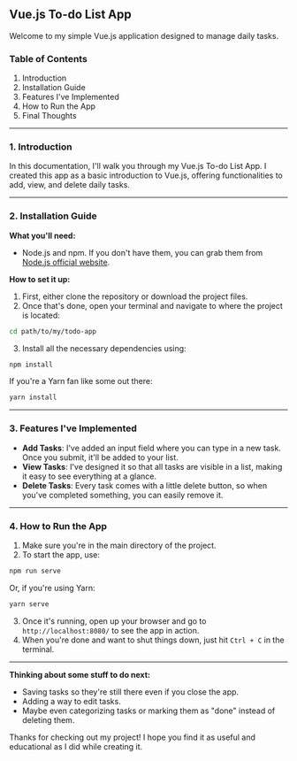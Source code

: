 ## Vue.js To-do List App

Welcome to my simple Vue.js application designed to manage daily tasks.

### Table of Contents

1. Introduction
2. Installation Guide
3. Features I've Implemented
4. How to Run the App
5. Final Thoughts

---

### 1. Introduction

In this documentation, I'll walk you through my Vue.js To-do List App. I created this app as a basic introduction to Vue.js, offering functionalities to add, view, and delete daily tasks.

---

### 2. Installation Guide

**What you'll need:** 
- Node.js and npm. If you don't have them, you can grab them from [Node.js official website](https://nodejs.org/).

**How to set it up:**

1. First, either clone the repository or download the project files.
2. Once that's done, open your terminal and navigate to where the project is located:
```bash
cd path/to/my/todo-app
```
3. Install all the necessary dependencies using:
```bash
npm install
```
If you're a Yarn fan like some out there:
```bash
yarn install
```

---

### 3. Features I've Implemented

- **Add Tasks**: I've added an input field where you can type in a new task. Once you submit, it'll be added to your list.
- **View Tasks**: I've designed it so that all tasks are visible in a list, making it easy to see everything at a glance.
- **Delete Tasks**: Every task comes with a little delete button, so when you've completed something, you can easily remove it.

---

### 4. How to Run the App

1. Make sure you're in the main directory of the project.
2. To start the app, use:
```bash
npm run serve
```
Or, if you're using Yarn:
```bash
yarn serve
```
3. Once it's running, open up your browser and go to `http://localhost:8080/` to see the app in action.
4. When you're done and want to shut things down, just hit `Ctrl + C` in the terminal.

---



**Thinking about some stuff to do next:**
- Saving tasks so they're still there even if you close the app.
- Adding a way to edit tasks.
- Maybe even categorizing tasks or marking them as "done" instead of deleting them.

Thanks for checking out my project! I hope you find it as useful and educational as I did while creating it.
